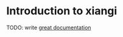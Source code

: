 # Introduction to xiangi

TODO: write [great documentation](http://jacobian.org/writing/great-documentation/what-to-write/)
